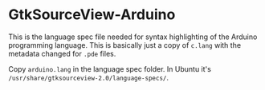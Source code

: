 GtkSourceView-Arduino
========================

This is the language spec file needed for syntax highlighting of the Arduino programming language. This is basically just a copy of `c.lang` with the metadata changed for `.pde` files.

Copy `arduino.lang` in the language spec folder. In Ubuntu it's `/usr/share/gtksourceview-2.0/language-specs/`.
